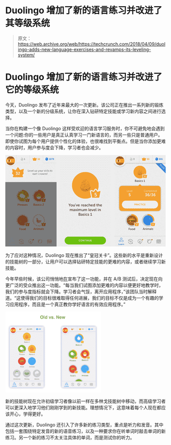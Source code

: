 # Duolingo 增加了新的语言练习并改进了其等级系统 

> 原文：<https://web.archive.org/web/https://techcrunch.com/2018/04/09/duolingo-adds-new-language-exercises-and-revamps-its-leveling-system/>

# Duolingo 增加了新的语言练习并改进了它的等级系统

今天，Duolingo 发布了近年来最大的一次更新。该公司正在推出一系列新的锻炼类型，以及一个新的分级系统，让你在深入钻研特定技能或学习新内容之间进行选择。

当你在构建一个像 Duolingo 这样受欢迎的语言学习服务时，你不可避免地会遇到一个问题:你的一些用户是真正认真学习一门新语言的，而另一些只是普通用户。即使你试图为每个用户提供个性化的体验，也很难找到平衡点。但是当你添加更难的内容时，用户参与度会下降，学习者也会减少。

![](img/16df70044089b5767486e16e1d6e09fd.png)

为了应对这种情况，Duolingo 现在推出了“皇冠关卡”。这些新的水平是重新设计的技能树的一部分，让用户可以选择钻研特定技能的更难的内容，或者继续学习新技能。

今年早些时候，该公司悄悄地[在](https://web.archive.org/web/20221207024340/https://www.duolingo.com/comment/25615588)宣布了这一功能，并在 A/B 测试后，决定现在向更广泛的受众推出这一功能。“每当我们试图添加更难的内容以便更好地教学时，我们的参与度指标就会下降。学习者会气馁，离开应用程序，”该团队当时解释道。“这使得我们的目标很难取得任何进展，我们的目标不仅是成为一个有趣的学习应用程序，而且是一个真正教你学好语言的有效应用程序。”

![](img/a15fdc7904ac2bb941024623d9541e7d.png)

新的技能树现在允许初级学习者像以前一样在多林戈技能树中移动，而高级学习者可以更深入地学习他们刚刚学到的新技能。理想情况下，这意味着每个人现在都应该开心，学得更好。

通过这次更新，Duolingo 还引入了许多新的练习类型，重点是听力和发音。其中包括一套围绕特定发音的新的语音练习，以及一种要求你在听单词时敲击单词的新练习。另一个新的练习不太关注具体的单词，而是测试你的听力。